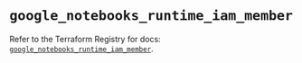 # `google_notebooks_runtime_iam_member`

Refer to the Terraform Registry for docs: [`google_notebooks_runtime_iam_member`](https://registry.terraform.io/providers/hashicorp/google/6.48.0/docs/resources/notebooks_runtime_iam_member).
